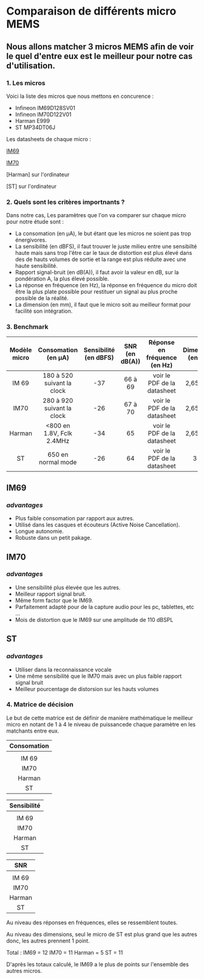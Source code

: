 # **Comparaison de différents micro MEMS** 

## Nous allons matcher 3 micros MEMS afin de voir le quel d'entre eux est le meilleur pour notre cas d'utilisation.

### 1. Les micros 
Voici la liste des micros que nous mettons en concurence : 
- Infineon IM69D128SV01
- Infineon IM70D122V01
- Harman E999
- ST MP34DT06J 

Les datasheets de chaque micro : 

[IM69](https://www.infineon.com/dgdl/Infineon-IM69D128S-DataSheet-v01_00-EN.pdf?fileId=8ac78c8c85c5e5aa0185dfa527036dad)

[IM70](https://www.infineon.com/dgdl/Infineon-IM70D122-DataSheet-v01_00-EN.pdf?fileId=8ac78c8c85c5e5aa0185dfa52e616db0)

[Harman] sur l'ordinateur 

[ST] sur l'ordinateur


### 2. Quels sont les critères importnants ?

 Dans notre cas, Les paramètres que l'on va comparer sur chaque micro pour notre étude sont : 
 - La consomation (en µA), le but étant que les micros ne soient pas trop énergivores. 
 - La sensibilité (en dBFS), il faut trouver le juste milieu entre une sensibilté haute mais sans trop l'être car le taux de distortion est plus élevé dans des de hauts volumes de sortie et la range est plus réduite avec une haute sensibilité. 
 - Rapport signal-bruit (en dB(A)), il faut avoir la valeur en dB, sur la pondération A, la plus élevé possible.
 - La réponse en fréquence (en Hz), la réponse en fréquence du micro doit être la plus plate possible pour restituer un signal au plus proche possible de la réalité. 
 - La dimension (en mm), il faut que le micro soit au meilleur format pour facilité son intégration.

### 3. Benchmark 

| Modèle micro | Consomation (en µA) | Sensibilité (en dBFS) | SNR (en dB(A)) | Réponse en fréquence (en Hz) | Dimensions (en mm) |
| :----------: | :-----------------: | :-------------------: | :------------: | :--------------------------: | :----------------: |
| IM 69        | 180 à 520 suivant la clock | -37 | 66 à 69 | voir le PDF de la datasheet | 2,65 * 3,5 |
| IM70         | 280 à 920 suivant la clock | -26 | 67 à 70 | voir le PDF de la datasheet | 2,65 * 3,5 |
| Harman       | <800 en 1.8V, Fclk  2.4MHz | -34 | 65 | voir le PDF de la datasheet | 2,65 * 3,5 |
| ST           | 650 en normal mode | -26 | 64 |  voir le PDF de la datasheet | 3 * 4 |

## IM69
### *advantages* 
 - Plus faible consomation par rapport aux autres. 
 - Utilisé dans les casques et écouteurs (Active Noise Cancellation).
 - Longue autonomie. 
 - Robuste dans un petit pakage.

## IM70 
### *advantages* 
- Une sensibilité plus élevée que les autres. 
- Meilleur rapport signal bruit. 
- Même form factor que le IM69. 
- Parfaitement adapté pour de la capture audio pour les pc, tablettes, etc ... 
- Mois de distortion que le IM69 sur une amplitude de 110 dBSPL 

## ST  
### *advantages* 
- Utiliser dans la reconnaissance vocale 
- Une même sensibilité que le IM70 mais avec un plus faible rapport signal bruit 
- Meilleur pourcentage de distorsion sur les hauts volumes 

### 4. Matrice de décision 

Le but de cette matrice est de définir de manière mathématique le meilleur micro en notant de 1 à 4 le niveau de puissancede chaque paramètre en les matchants entre eux. 

| Consomation                              | 
| :---------------------------------------:| 
|              | IM69 | IM70 | Harman | ST |  
| IM 69        | / | 3 | 3 | 2 | 
| IM70         | 0 | / | 0 | 0 | 
| Harman       | 0 | 2 | / | 1 | 
| ST           | 2 | 2 | 2 | / |   

| Sensibilité                              | 
| :---------------------------------------:| 
|              | IM69 | IM70 | Harman | ST |  
| IM 69        | / | 0 | 0 | 0 | 
| IM70         | 3 | / | 2 | 0 | 
| Harman       | 1 | 0 | / | 0 | 
| ST           | 3 | 0 | 2 | / | 

| SNR                                      | 
| :---------------------------------------:| 
|              | IM69 | IM70 | Harman | ST |  
| IM 69        | / | 0 | 2 | 2 | 
| IM70         | 1 | / | 2 | 3 | 
| Harman       | 0 | 0 | / | 1 | 
| ST           | 0 | 0 | 0 | / | 

Au niveau des réponses en fréquences, elles se ressemblent toutes. 

Au niveau des dimensions, seul le micro de ST est plus grand que les autres donc, les autres prennent 1 point. 

Total : 
IM69 = 12
IM70 = 11
Harman = 5 
ST = 11

D'après les totaux calculé, le IM69 a le plus de points sur l'ensemble des autres micros. 
